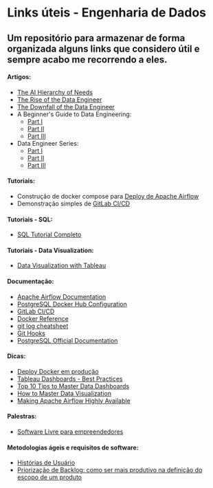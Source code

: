 # Links úteis - Engenharia de Dados
## Um repositório para armazenar de forma organizada alguns links que considero útil e sempre acabo me recorrendo a eles.

#### Artigos:
* [The AI Hierarchy of Needs](https://hackernoon.com/the-ai-hierarchy-of-needs-18f111fcc007)
* [The Rise of the Data Engineer](https://www.freecodecamp.org/news/the-rise-of-the-data-engineer-91be18f1e603/)
* [The Downfall of the Data Engineer](https://maximebeauchemin.medium.com/the-downfall-of-the-data-engineer-5bfb701e5d6b)
* A Beginner's Guide to Data Engineering:
  * [Part I](https://medium.com/@rchang/a-beginners-guide-to-data-engineering-part-i-4227c5c457d7)
  * [Part II](https://medium.com/@rchang/a-beginners-guide-to-data-engineering-part-ii-47c4e7cbda71)
  * [Part III](https://medium.com/@rchang/a-beginners-guide-to-data-engineering-the-series-finale-2cc92ff14b0)
* Data Engineer Series:
  * [Part I](https://dev.to/srinidhi/data-engineering-series-1-10-key-tech-skills-you-need-to-become-a-competent-data-engineer-2n46)
  * [Part II](https://dev.to/srinidhi/data-engineering-series-2-cloud-services-and-foss-in-data-engineer-s-world-5c46)
  * [Part III](https://dev.to/srinidhi/data-engineering-series-3-apache-airflow-the-modern-workflow-management-tool-what-do-you-need-to-know-78l)

#### Tutoriais:
* Construção de docker compose para [Deploy de Apache Airflow](https://towardsdatascience.com/deploy-apache-airflow-in-multiple-docker-containers-7f17b8b3de58)
* Demonstração simples de [GitLab CI/CD](https://www.digitalocean.com/community/tutorials/como-configurar-pipelines-de-integracao-continua-com-o-gitlab-ci-no-ubuntu-16-04-pt)

#### Tutoriais - SQL:
* [SQL Tutorial Completo](https://mode.com/sql-tutorial/introduction-to-sql/)

#### Tutoriais - Data Visualization:
* [Data Visualization with Tableau](https://www.datacamp.com/community/tutorials/data-visualisation-tableau)

#### Documentação:
* [Apache Airflow Documentation](https://airflow.apache.org/docs/apache-airflow/stable/index.html)
* [PostgreSQL Docker Hub Configuration](https://hub.docker.com/_/postgres)
* [GitLab CI/CD](https://docs.gitlab.com/ee/ci/)
* [Docker Reference](https://docs.docker.com/reference/)
* [git log cheatsheet](https://devhints.io/git-log)
* [Git Hooks](https://githooks.com/)
* [PostgreSQL Official Documentation](https://www.postgresql.org/docs/13/index.html)

#### Dicas:
* [Deploy Docker em produção](https://blog.cloud66.com/10-tips-for-docker-compose-hosting-in-production/)
* [Tableau Dashboards - Best Practices](https://help.tableau.com/current/pro/desktop/en-us/dashboards_best_practices.htm)
* [Top 10 Tips to Master Data Dashboards](https://www.cyfe.com/blog/top-7-tips-creating-dashboards/)
* [How to Master Data Visualization](https://modus.medium.com/https-medium-com-lucy-todd-how-to-master-data-visualization-7b82217a665a)
* [Making Apache Airflow Highly Available](https://medium.com/softwaresanders/making-apache-airflow-highly-available-1cfcec8996f2)

#### Palestras:
* [Software Livre para empreendedores](http://slides.com/daianealvesrj/software-livre-para-empreendedores)

#### Metodologias ágeis e requisitos de software:
* [Histórias de Usuário](https://www.atlassian.com/br/agile/project-management/user-stories)
* [Priorização de Backlog: como ser mais produtivo na definição do escopo de um produto](https://medium.com/bossabox-insights/prioriza%C3%A7%C3%A3o-de-backlog-como-ser-mais-produtivo-na-defini%C3%A7%C3%A3o-do-escopo-de-um-produto-cb7aff683ded)
